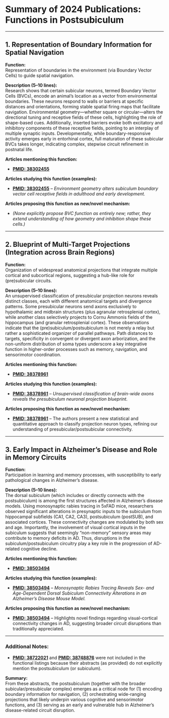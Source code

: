 # Summary of 2024 Publications: Functions in Postsubiculum   


---

## 1. **Representation of Boundary Information for Spatial Navigation**

**Function:**  
Representation of boundaries in the environment (via Boundary Vector Cells) to guide spatial navigation.

**Description (5–10 lines):**  
Research shows that certain subicular neurons, termed Boundary Vector Cells (BVCs), encode an animal’s location as a vector from environmental boundaries. These neurons respond to walls or barriers at specific distances and orientations, forming stable spatial firing maps that facilitate navigation. Environmental geometry—whether square or circular—alters the directional tuning and receptive fields of these cells, highlighting the role of shape-based cues. Additionally, inserted barriers evoke both excitatory and inhibitory components of these receptive fields, pointing to an interplay of multiple synaptic inputs. Developmentally, while boundary-responsive activity emerges early in entorhinal cortex, full maturation of these subicular BVCs takes longer, indicating complex, stepwise circuit refinement in postnatal life.

**Articles mentioning this function:**  
- [**PMID: 38302455**](https://pubmed.ncbi.nlm.nih.gov/38302455/)

**Articles studying this function (examples):**  
- [**PMID: 38302455**](https://pubmed.ncbi.nlm.nih.gov/38302455/) – *Environment geometry alters subiculum boundary vector cell receptive fields in adulthood and early development.*

**Articles proposing this function as new/novel mechanism:**  
- *(None explicitly propose BVC function as entirely new; rather, they extend understanding of how geometry and inhibition shape these cells.)*

---

## 2. **Blueprint of Multi-Target Projections (Integration across Brain Regions)**

**Function:**  
Organization of widespread anatomical projections that integrate multiple cortical and subcortical regions, suggesting a hub-like role for (pre)subicular circuits.

**Description (5–10 lines):**  
An unsupervised classification of presubicular projection neurons reveals distinct classes, each with different anatomical targets and divergence patterns. Some presubicular neurons send axons exclusively to hypothalamic and midbrain structures (plus agranular retrosplenial cortex), while another class selectively projects to Cornu Ammonis fields of the hippocampus (and granular retrosplenial cortex). These observations indicate that the (pre)subiculum/postsubiculum is not merely a relay but rather a sophisticated organizer of parallel pathways. Path distances to targets, specificity in convergent or divergent axon arborization, and the non-uniform distribution of soma types underscore a key integrative function in higher-order processes such as memory, navigation, and sensorimotor coordination.

**Articles mentioning this function:**  
- [**PMID: 38378961**](https://pubmed.ncbi.nlm.nih.gov/38378961/)

**Articles studying this function (examples):**  
- [**PMID: 38378961**](https://pubmed.ncbi.nlm.nih.gov/38378961/) – *Unsupervised classification of brain-wide axons reveals the presubiculum neuronal projection blueprint.*

**Articles proposing this function as new/novel mechanism:**  
- [**PMID: 38378961**](https://pubmed.ncbi.nlm.nih.gov/38378961/) – The authors present a new statistical and quantitative approach to classify projection neuron types, refining our understanding of presubicular/postsubicular connectivity.

---

## 3. **Early Impact in Alzheimer’s Disease and Role in Memory Circuits**

**Function:**  
Participation in learning and memory processes, with susceptibility to early pathological changes in Alzheimer’s disease.

**Description (5–10 lines):**  
The dorsal subiculum (which includes or directly connects with the postsubiculum) is among the first structures affected in Alzheimer’s disease models. Using monosynaptic rabies tracing in 5xFAD mice, researchers observed significant alterations in presynaptic inputs to the subiculum from hippocampal subfields (CA1, CA2, CA3), postsubiculum (postSUB), and associated cortices. These connectivity changes are modulated by both sex and age. Importantly, the involvement of visual cortical inputs in the subiculum suggests that seemingly “non-memory” sensory areas may contribute to memory deficits in AD. Thus, disruptions in the subiculum/postsubiculum circuitry play a key role in the progression of AD-related cognitive decline.

**Articles mentioning this function:**  
- [**PMID: 38503494**](https://pubmed.ncbi.nlm.nih.gov/38503494/)

**Articles studying this function (examples):**  
- [**PMID: 38503494**](https://pubmed.ncbi.nlm.nih.gov/38503494/) – *Monosynaptic Rabies Tracing Reveals Sex- and Age-Dependent Dorsal Subiculum Connectivity Alterations in an Alzheimer’s Disease Mouse Model.*

**Articles proposing this function as new/novel mechanism:**  
- [**PMID: 38503494**](https://pubmed.ncbi.nlm.nih.gov/38503494/) – Highlights novel findings regarding visual-cortical connectivity changes in AD, suggesting broader circuit disruptions than traditionally appreciated.

---

### Additional Notes:
- [**PMID: 38722021**](https://pubmed.ncbi.nlm.nih.gov/38722021/) and [**PMID: 38748876**](https://pubmed.ncbi.nlm.nih.gov/38748876/) were not included in the functional listings because their abstracts (as provided) do not explicitly mention the postsubiculum (or subiculum).  

**Summary:**  
From these abstracts, the postsubiculum (together with the broader subicular/presubicular complex) emerges as a critical node for (1) encoding boundary information for navigation, (2) orchestrating wide-ranging projections that likely underpin various cognitive and sensorimotor functions, and (3) serving as an early and vulnerable hub in Alzheimer’s disease-related circuit disruption.